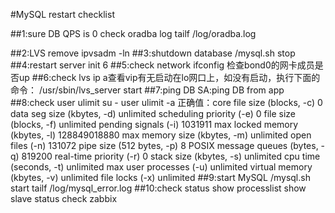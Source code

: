 #MySQL restart checklist


##1:sure DB QPS is 0
	check oradba log
	tailf /log/oradba.log

##2:LVS remove
	ipvsadm -ln
##3:shutdown database
	/mysql.sh stop
##4:restart server
	init 6
##5:check network
	ifconfig 
	检查bond0的网卡成员是否up
##6:check lvs
	ip a查看vip有无启动在lo网口上，如没有启动，执行下面的命令：
	/usr/sbin/lvs_server start
##7:ping DB
	SA:ping DB from app
##8:check user ulimit
	su - user
	ulimit -a
	正确值：core file size          (blocks, -c) 0
	data seg size           (kbytes, -d) unlimited
	scheduling priority             (-e) 0
	file size               (blocks, -f) unlimited
	pending signals                 (-i) 1031911
	max locked memory       (kbytes, -l) 128849018880
	max memory size         (kbytes, -m) unlimited
	open files                      (-n) 131072
	pipe size            (512 bytes, -p) 8
	POSIX message queues     (bytes, -q) 819200
	real-time priority              (-r) 0
	stack size              (kbytes, -s) unlimited
	cpu time               (seconds, -t) unlimited
	max user processes              (-u) unlimited
	virtual memory          (kbytes, -v) unlimited
	file locks                      (-x) unlimited
##9:start MySQL
	/mysql.sh start
	tailf /log/mysql_error.log
##10:check status
	show processlist
	show slave status
	check zabbix
	